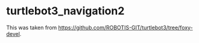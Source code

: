 # turtlebot3_navigation2

This was taken from https://github.com/ROBOTIS-GIT/turtlebot3/tree/foxy-devel.
